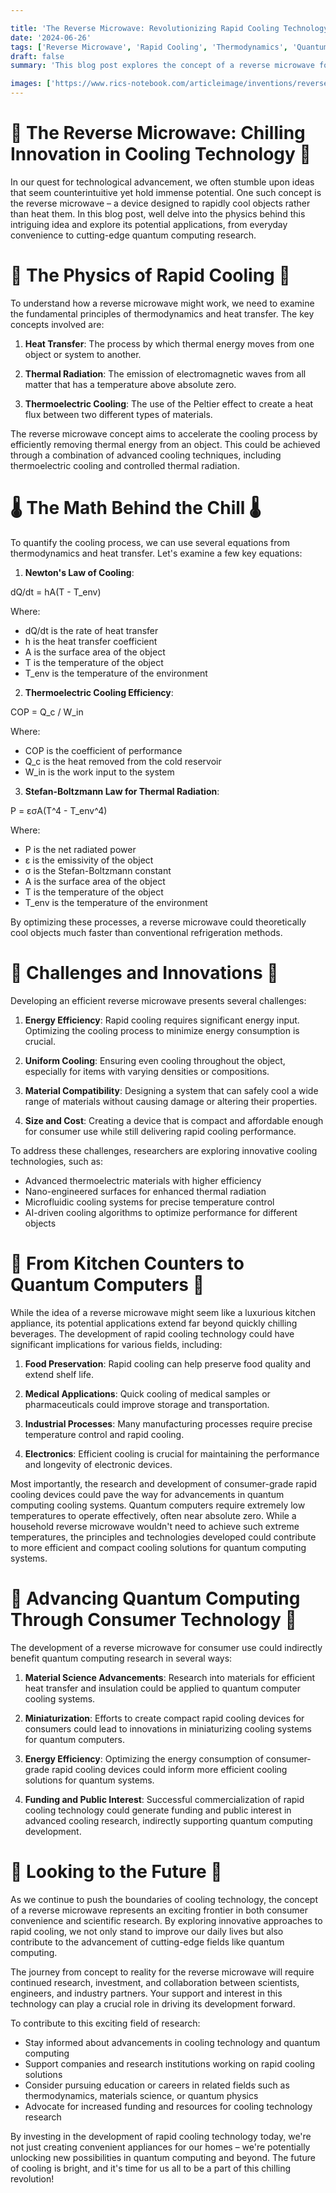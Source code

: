 ```yaml
---

title: 'The Reverse Microwave: Revolutionizing Rapid Cooling Technology'
date: '2024-06-26'
tags: ['Reverse Microwave', 'Rapid Cooling', 'Thermodynamics', 'Quantum Computing', 'Consumer Technology']
draft: false
summary: 'This blog post explores the concept of a reverse microwave for rapid cooling, examining the physics behind this innovative idea and its potential impact on both consumer technology and quantum computing research.'

images: ['https://www.rics-notebook.com/articleimage/inventions/reversemicrowave.webp']
---
```


# 🧊 The Reverse Microwave: Chilling Innovation in Cooling Technology 🧊

In our quest for technological advancement, we often stumble upon ideas that seem counterintuitive yet hold immense potential. One such concept is the reverse microwave – a device designed to rapidly cool objects rather than heat them. In this blog post, well delve into the physics behind this intriguing idea and explore its potential applications, from everyday convenience to cutting-edge quantum computing research.

# 🧪 The Physics of Rapid Cooling 🧪

To understand how a reverse microwave might work, we need to examine the fundamental principles of thermodynamics and heat transfer. The key concepts involved are:

1. **Heat Transfer**: The process by which thermal energy moves from one object or system to another.

2. **Thermal Radiation**: The emission of electromagnetic waves from all matter that has a temperature above absolute zero.

3. **Thermoelectric Cooling**: The use of the Peltier effect to create a heat flux between two different types of materials.

The reverse microwave concept aims to accelerate the cooling process by efficiently removing thermal energy from an object. This could be achieved through a combination of advanced cooling techniques, including thermoelectric cooling and controlled thermal radiation.

# 🌡️ The Math Behind the Chill 🌡️

To quantify the cooling process, we can use several equations from thermodynamics and heat transfer. Let's examine a few key equations:

1. **Newton's Law of Cooling**:

dQ/dt = hA(T - T_env)

Where:
- dQ/dt is the rate of heat transfer
- h is the heat transfer coefficient
- A is the surface area of the object
- T is the temperature of the object
- T_env is the temperature of the environment

2. **Thermoelectric Cooling Efficiency**:

COP = Q_c / W_in

Where:
- COP is the coefficient of performance
- Q_c is the heat removed from the cold reservoir
- W_in is the work input to the system

3. **Stefan-Boltzmann Law for Thermal Radiation**:

P = εσA(T^4 - T_env^4)

Where:
- P is the net radiated power
- ε is the emissivity of the object
- σ is the Stefan-Boltzmann constant
- A is the surface area of the object
- T is the temperature of the object
- T_env is the temperature of the environment

By optimizing these processes, a reverse microwave could theoretically cool objects much faster than conventional refrigeration methods.

# 🚀 Challenges and Innovations 🚀

Developing an efficient reverse microwave presents several challenges:

1. **Energy Efficiency**: Rapid cooling requires significant energy input. Optimizing the cooling process to minimize energy consumption is crucial.

2. **Uniform Cooling**: Ensuring even cooling throughout the object, especially for items with varying densities or compositions.

3. **Material Compatibility**: Designing a system that can safely cool a wide range of materials without causing damage or altering their properties.

4. **Size and Cost**: Creating a device that is compact and affordable enough for consumer use while still delivering rapid cooling performance.

To address these challenges, researchers are exploring innovative cooling technologies, such as:

- Advanced thermoelectric materials with higher efficiency
- Nano-engineered surfaces for enhanced thermal radiation
- Microfluidic cooling systems for precise temperature control
- AI-driven cooling algorithms to optimize performance for different objects

# 🌟 From Kitchen Counters to Quantum Computers 🌟

While the idea of a reverse microwave might seem like a luxurious kitchen appliance, its potential applications extend far beyond quickly chilling beverages. The development of rapid cooling technology could have significant implications for various fields, including:

1. **Food Preservation**: Rapid cooling can help preserve food quality and extend shelf life.

2. **Medical Applications**: Quick cooling of medical samples or pharmaceuticals could improve storage and transportation.

3. **Industrial Processes**: Many manufacturing processes require precise temperature control and rapid cooling.

4. **Electronics**: Efficient cooling is crucial for maintaining the performance and longevity of electronic devices.

Most importantly, the research and development of consumer-grade rapid cooling devices could pave the way for advancements in quantum computing cooling systems. Quantum computers require extremely low temperatures to operate effectively, often near absolute zero. While a household reverse microwave wouldn't need to achieve such extreme temperatures, the principles and technologies developed could contribute to more efficient and compact cooling solutions for quantum computing systems.

# 🔬 Advancing Quantum Computing Through Consumer Technology 🔬

The development of a reverse microwave for consumer use could indirectly benefit quantum computing research in several ways:

1. **Material Science Advancements**: Research into materials for efficient heat transfer and insulation could be applied to quantum computer cooling systems.

2. **Miniaturization**: Efforts to create compact rapid cooling devices for consumers could lead to innovations in miniaturizing cooling systems for quantum computers.

3. **Energy Efficiency**: Optimizing the energy consumption of consumer-grade rapid cooling devices could inform more efficient cooling solutions for quantum systems.

4. **Funding and Public Interest**: Successful commercialization of rapid cooling technology could generate funding and public interest in advanced cooling research, indirectly supporting quantum computing development.

# 🌠 Looking to the Future 🌠

As we continue to push the boundaries of cooling technology, the concept of a reverse microwave represents an exciting frontier in both consumer convenience and scientific research. By exploring innovative approaches to rapid cooling, we not only stand to improve our daily lives but also contribute to the advancement of cutting-edge fields like quantum computing.

The journey from concept to reality for the reverse microwave will require continued research, investment, and collaboration between scientists, engineers, and industry partners. Your support and interest in this technology can play a crucial role in driving its development forward.

To contribute to this exciting field of research:

- Stay informed about advancements in cooling technology and quantum computing
- Support companies and research institutions working on rapid cooling solutions
- Consider pursuing education or careers in related fields such as thermodynamics, materials science, or quantum physics
- Advocate for increased funding and resources for cooling technology research

By investing in the development of rapid cooling technology today, we're not just creating convenient appliances for our homes – we're potentially unlocking new possibilities in quantum computing and beyond. The future of cooling is bright, and it's time for us all to be a part of this chilling revolution!

